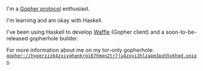 I'm a [Gopher protocol](https://en.wikipedia.org/wiki/Gopher_%28protocol%29) enthusiast.

I'm learning and am okay with Haskell.

I've been using Haskell to develop [Waffle](https://github.com/hyperrealgopher/waffle) (Gopher client) and a soon-to-be-released gopherhole builder.

For more information about me on my tor-only gopherhole: [`gopher://hyperzzzk4zxiyghqnkrgi67hmqn2tr7ju4zoyi3hlzapm3pxh5vkhqd.onion`](gopher://hyperzzzk4zxiyghqnkrgi67hmqn2tr7ju4zoyi3hlzapm3pxh5vkhqd.onion).
